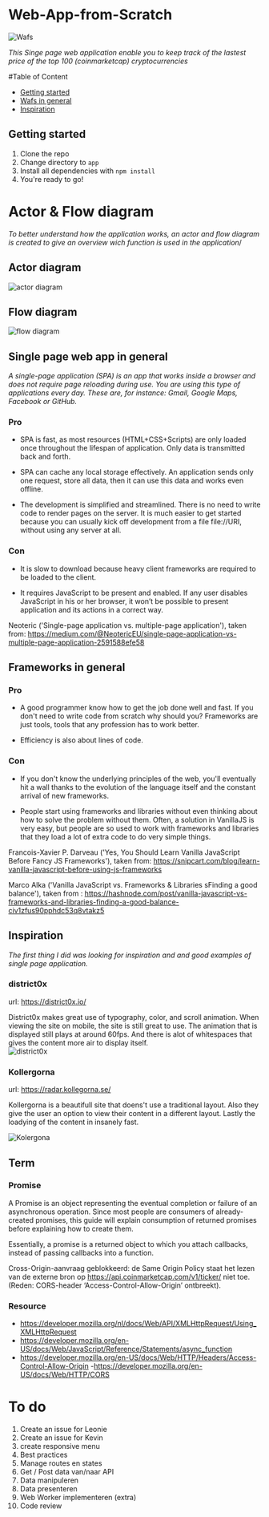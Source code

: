 # Web-App-from-Scratch
![Wafs](readme-assets/demo.gif "Wafs")

*This Singe page web application enable you to keep track of the lastest price of the top 100 (coinmarketcap) cryptocurrencies*

#Table of Content
- [Getting started](##Getting-started)
- [Wafs in general](##Singe-page-web-app-in-general)
- [Inspiration](##Inspiration)


## Getting started
1. Clone the repo
2. Change directory to ``app``
3. Install all dependencies with ``npm install``
4. You're ready to go!

# Actor & Flow diagram
*To better understand how the application works, an actor and flow diagram is created to give an overview wich function is used in the application*/

## Actor diagram
![actor diagram](readme-assets/actor.jpg "actor diagram")

## Flow diagram
![flow diagram](readme-assets/flow.png "flow diagram")
## Single page web app in general
*A single-page application (SPA) is an app that works inside a browser and does not require page reloading during use. You are using this type of applications every day. These are, for instance: Gmail, Google Maps, Facebook or GitHub.*

### Pro
- SPA is fast, as most resources (HTML+CSS+Scripts) are only loaded once throughout the lifespan of application. Only data is transmitted back and forth.

- SPA can cache any local storage effectively. An application sends only one request, store all data, then it can use this data and works even offline.

- The development is simplified and streamlined. There is no need to write code to render pages on the server. It is much easier to get started because you can usually kick off development from a file file://URI, without using any server at all.

### Con
- It is slow to download because heavy client frameworks are required to be loaded to the client.

- It requires JavaScript to be present and enabled. If any user disables JavaScript in his or her browser, it won’t be possible to present application and its actions in a correct way.

Neoteric ('Single-page application vs. multiple-page application'), taken from: https://medium.com/@NeotericEU/single-page-application-vs-multiple-page-application-2591588efe58

## Frameworks in general

### Pro
- A good programmer know how to get the job done well and fast. If you don't need to write code from scratch why should you? Frameworks are just tools, tools that any profession has to work better. 

- Efficiency is also about lines of code.


### Con

- If you don't know the underlying principles of the web, you'll eventually hit a wall thanks to the evolution of the language itself and the constant arrival of new frameworks.

- People start using frameworks and libraries without even thinking about how to solve the problem without them. Often, a solution in VanillaJS is very easy, but people are so used to work with frameworks and libraries that they load a lot of extra code to do very simple things.


Francois-Xavier P. Darveau ('Yes, You Should Learn Vanilla JavaScript Before Fancy JS Frameworks'), taken from: https://snipcart.com/blog/learn-vanilla-javascript-before-using-js-frameworks

Marco Alka ('Vanilla JavaScript vs. Frameworks & Libraries sFinding a good balance'), taken from : https://hashnode.com/post/vanilla-javascript-vs-frameworks-and-libraries-finding-a-good-balance-civ1zfus90pphdc53q8vtakz5

## Inspiration
*The first thing I did was looking for inspiration and and good examples of single page application.*

### district0x
url: https://district0x.io/

District0x makes great use of typography, color, and scroll animation. When viewing the site on mobile, the site is still great to use. The animation that is displayed still plays at around 60fps. And there is alot of whitespaces that gives the content more air to display itself.\
![district0x](readme-assets/district0x.gif "district0x")

### Kollergorna
url: https://radar.kollegorna.se/

Kollergorna is a beautifull site that doens't use a traditional layout. Also they give the user an option to view their content in a different layout. Lastly the loadying of the content in insanely fast. 

![Kolergona](readme-assets/kollergorna.gif "kolergona")

## Term
### Promise
A Promise is an object representing the eventual completion or failure of an asynchronous operation. Since most people are consumers of already-created promises, this guide will explain consumption of returned promises before explaining how to create them.

Essentially, a promise is a returned object to which you attach callbacks, instead of passing callbacks into a function.


Cross-Origin-aanvraag geblokkeerd: de Same Origin Policy staat het lezen van de externe bron op https://api.coinmarketcap.com/v1/ticker/ niet toe. (Reden: CORS-header ‘Access-Control-Allow-Origin’ ontbreekt).


### Resource
- https://developer.mozilla.org/nl/docs/Web/API/XMLHttpRequest/Using_XMLHttpRequest
- https://developer.mozilla.org/en-US/docs/Web/JavaScript/Reference/Statements/async_function
- https://developer.mozilla.org/en-US/docs/Web/HTTP/Headers/Access-Control-Allow-Origin
-https://developer.mozilla.org/en-US/docs/Web/HTTP/CORS
# To do
1. Create an issue for Leonie
2. Create an issue for Kevin
3. create responsive menu
4. Best practices
5. Manage routes en states
6. Get / Post data van/naar API
7. Data manipuleren
8. Data presenteren
9. Web Worker implementeren (extra)
10. Code review



